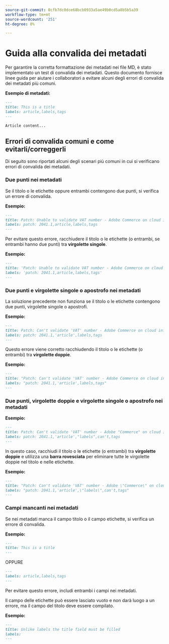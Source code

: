 ```yaml
---
source-git-commit: 0cfb7dc0dce68bcb0933a5ae49b0cd5a8b5b5a39
workflow-type: tm+mt
source-wordcount: '251'
ht-degree: 0%

---
```

# Guida alla convalida dei metadati

Per garantire la corretta formattazione dei metadati nei file MD, è stato implementato un test di convalida dei metadati. Questo documento fornisce linee guida per aiutare i collaboratori a evitare alcuni degli errori di convalida dei metadati più comuni.

**Esempio di metadati:**

```markdown
---
title: This is a title
labels: article,labels,tags
---

Article content...
```

## Errori di convalida comuni e come evitarli/correggerli

Di seguito sono riportati alcuni degli scenari più comuni in cui si verificano errori di convalida dei metadati.

### Due punti nei metadati

Se il titolo o le etichette oppure entrambi contengono due punti, si verifica un errore di convalida.

**Esempio:**

```markdown
---
title: Patch: Unable to validate VAT number - Adobe Commerce on cloud infrastructure
labels: patch: 2041.1,article,labels,tags
---
```

Per evitare questo errore, racchiudere il titolo o le etichette (o entrambi, se entrambi hanno due punti) tra **virgolette singole**.

**Esempio:**

```markdown
---
title: 'Patch: Unable to validate VAT number - Adobe Commerce on cloud infrastructure'
labels: 'patch: 2041.1,article,labels,tags'
---
```

### Due punti e virgolette singole o apostrofo nei metadati

La soluzione precedente non funziona se il titolo o le etichette contengono due punti, virgolette singole o apostrofi.

**Esempio:**

```markdown
---
title: Patch: Can't validate 'VAT' number - Adobe Commerce on cloud infrastructure
labels: patch: 2041.1,'article',labels,tags
---
```

Questo errore viene corretto racchiudendo il titolo o le etichette (o entrambi) tra **virgolette doppie**.

**Esempio:**

```markdown
---
title: "Patch: Can't validate 'VAT' number - Adobe Commerce on cloud infrastructure"
labels: "patch: 2041.1,'article',labels,tags"
---
```

### Due punti, virgolette doppie e virgolette singole o apostrofo nei metadati

**Esempio:**

```markdown
---
title: Patch: Can't validate 'VAT' number - Adobe "Commerce" on cloud infrastructure
labels: patch: 2041.1,'article',"labels",can't,tags
---
```

In questo caso, racchiudi il titolo o le etichette (o entrambi) tra **virgolette doppie** e utilizza una **barra rovesciata** per eliminare tutte le virgolette doppie nel titolo e nelle etichette.

**Esempio:**

```markdown
---
title: "Patch: Can't validate 'VAT' number - Adobe \"Commerce\" on cloud infrastructure"
labels: "patch: 2041.1,'article',\"labels\",can't,tags"
---
```

### Campi mancanti nei metadati

Se nei metadati manca il campo titolo o il campo etichette, si verifica un errore di convalida.

**Esempio:**

```markdown
---
title: This is a title
---
```

OPPURE

```markdown
---
labels: article,labels,tags
---
```

Per evitare questo errore, includi entrambi i campi nei metadati.

Il campo delle etichette può essere lasciato vuoto e non darà luogo a un errore, ma il campo del titolo deve essere compilato.

**Esempio:**

```markdown
---
title: Unlike labels the title field must be filled
labels:
---
```
